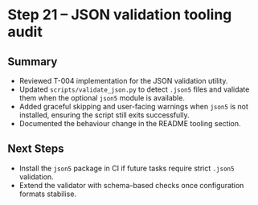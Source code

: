 # Step 21 – JSON validation tooling audit

## Summary
- Reviewed T-004 implementation for the JSON validation utility.
- Updated `scripts/validate_json.py` to detect `.json5` files and validate them when the optional `json5` module is available.
- Added graceful skipping and user-facing warnings when `json5` is not installed, ensuring the script still exits successfully.
- Documented the behaviour change in the README tooling section.

## Next Steps
- Install the `json5` package in CI if future tasks require strict `.json5` validation.
- Extend the validator with schema-based checks once configuration formats stabilise.
